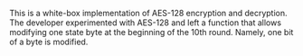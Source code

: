 This is a white-box implementation of AES-128 encryption and decryption. The developer experimented with AES-128 and left a function that allows modifying one state byte at the beginning of the 10th round. Namely, one bit of a byte is modified.
